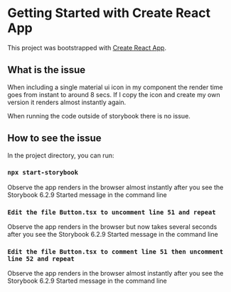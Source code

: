 # Getting Started with Create React App

This project was bootstrapped with [Create React App](https://github.com/facebook/create-react-app).

## What is the issue
When including a single material ui icon in my component the render time goes from instant to around 8 secs.
If I copy the icon and create my own version it renders almost instantly again.

When running the code outside of storybook there is no issue.

## How to see the issue

In the project directory, you can run:
### `npx start-storybook`
Observe the app renders in the browser almost instantly after you see the Storybook 6.2.9 Started message in the command line

### `Edit the file Button.tsx to uncomment line 51 and repeat`
Observe the app renders in the browser but now takes several seconds after you see the Storybook 6.2.9 Started message in the command line

### `Edit the file Button.tsx to comment line 51 then uncomment line 52 and repeat`
Observe the app renders in the browser almost instantly after you see the Storybook 6.2.9 Started message in the command line

